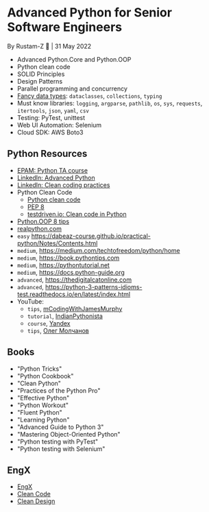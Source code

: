# Advanced Python for Senior Software Engineers

By Rustam-Z 🚀 | 31 May 2022

- Advanced Python.Core and Python.OOP
- Python clean code
- SOLID Principles
- Design Patterns
- Parallel programming and concurrency
- [Fancy data types](data_structures): `dataclasses`, `collections`, `typing`
- Must know libraries: `logging`, `argparse`, `pathlib`, `os`, `sys`, `requests`, `itertools`, `json`, `yaml`, `csv`
- Testing: PyTest, unittest
- Web UI Automation: Selenium
- Cloud SDK: AWS Boto3


## Python Resources
- [EPAM: Python TA course](https://kb.epam.com/display/RD/Python+TA+MEP#)
- [LinkedIn: Advanced Python](https://www.linkedin.com/learning/advanced-python)
- [LinkedIn: Clean coding practices](https://www.linkedin.com/learning/agile-software-development-clean-coding-practices)
- Python Clean Code
  - [Python clean code](https://github.com/zedr/clean-code-python)
  - [PEP 8](https://peps.python.org/pep-0008/)
  - [testdriven.io: Clean code in Python](https://testdriven.io/blog/clean-code-python/)
- [Python.OOP 8 tips](https://towardsdatascience.com/8-tips-for-object-oriented-programming-in-python-3e98b767ae79)
- [realpython.com](https://realpython.com/tutorials/best-practices/)
- `easy` https://dabeaz-course.github.io/practical-python/Notes/Contents.html
- `medium`, https://medium.com/techtofreedom/python/home
- `medium`, https://book.pythontips.com
- `medium`, https://pythontutorial.net
- `medium`, https://docs.python-guide.org
- `advanced`, https://thedigitalcatonline.com
- `advanced`, https://python-3-patterns-idioms-test.readthedocs.io/en/latest/index.html
- YouTube:
  - `tips`, [mCodingWithJamesMurphy](https://www.youtube.com/c/mCodingWithJamesMurphy)
  - `tutorial`, [IndianPythonista](https://www.youtube.com/c/IndianPythonista/playlists)
  - `course`, [Yandex](https://www.youtube.com/playlist?list=PLlb7e2G7aSpQhNphPSpcO4daaRPeVstku)
  - `tips`, [Олег Молчанов](https://youtube.com/user/zaemiel)

## Books
- "Python Tricks"
- "Python Cookbook"
- "Clean Python"
- "Practices of the Python Pro"
- "Effective Python"
- "Python Workout"
- "Fluent Python"
- "Learning Python"
- "Advanced Guide to Python 3"
- "Mastering Object-Oriented Python"
- "Python testing with PyTest"
- "Python testing with Selenium"

## EngX
- [EngX](https://elearn.epam.com/courses/course-v1:EPAM+EngX_B+0921/course/)
- [Clean Code](https://elearn.epam.com/courses/course-v1:EPAM+CC2.0+04_21/course/)
- [Clean Design](https://elearn.epam.com/courses/course-v1:EPAM+ECDJ+2021_EngX_CD/course/)